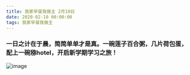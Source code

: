 ```yaml
---
title: 我家早餐我做主 2月10日
date: 2020-02-10 00:00:00
tags: 我家早餐我做主
---
```

### 一日之计在于晨，简简单单才是真。一碗莲子百合粥，几片荷包蛋，配上一碗猕hotel，开启新学期学习之旅！
![image](1.jpg)
